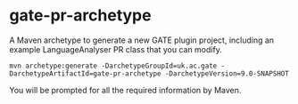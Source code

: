 # gate-pr-archetype

A Maven archetype to generate a new GATE plugin project, including an example LanguageAnalyser PR class that you can modify.

`mvn archetype:generate -DarchetypeGroupId=uk.ac.gate -DarchetypeArtifactId=gate-pr-archetype -DarchetypeVersion=9.0-SNAPSHOT`

You will be prompted for all the required information by Maven.
